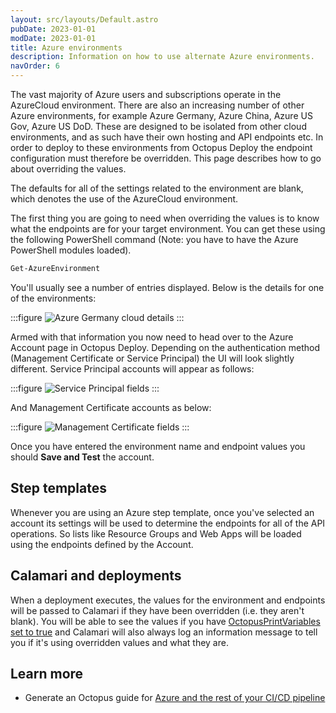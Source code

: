 ```yaml
---
layout: src/layouts/Default.astro
pubDate: 2023-01-01
modDate: 2023-01-01
title: Azure environments
description: Information on how to use alternate Azure environments.
navOrder: 6
---
```


The vast majority of Azure users and subscriptions operate in the AzureCloud environment.  There are also an increasing number of other Azure environments, for example Azure Germany, Azure China, Azure US Gov, Azure US DoD.  These are designed to be isolated from other cloud environments, and as such have their own hosting and API endpoints etc.  In order to deploy to these environments from Octopus Deploy the endpoint configuration must therefore be overridden.  This page describes how to go about overriding the values.

The defaults for all of the settings related to the environment are blank, which denotes the use of the AzureCloud environment.

The first thing you are going to need when overriding the values is to know what the endpoints are for your target environment.  You can get these using the following PowerShell command (Note: you have to have the Azure PowerShell modules loaded).

```powershell
Get-AzureEnvironment
```

You'll usually see a number of entries displayed.  Below is the details for one of the environments:

:::figure
![Azure Germany cloud details](/docs/deployments/azure/images/de.png)
:::

Armed with that information you now need to head over to the Azure Account page in Octopus Deploy.  Depending on the authentication method (Management Certificate or Service Principal) the UI will look slightly different.  Service Principal accounts will appear as follows:

:::figure
![Service Principal fields](/docs/deployments/azure/images/sp.png)
:::

And Management Certificate accounts as below:

:::figure
![Management Certificate fields](/docs/deployments/azure/images/mc.png)
:::

Once you have entered the environment name and endpoint values you should **Save and Test** the account.

## Step templates
Whenever you are using an Azure step template, once you've selected an account its settings will be used to determine the endpoints for all of the API operations.  So lists like Resource Groups and Web Apps will be loaded using the endpoints defined by the Account.

## Calamari and deployments
When a deployment executes, the values for the environment and endpoints will be passed to Calamari if they have been overridden (i.e. they aren't blank).  You will be able to see the values if you have [OctopusPrintVariables set to true](/docs/support/debug-problems-with-octopus-variables/#DebugproblemswithOctopusvariables-Writethevariablestothedeploymentlog) and Calamari will also always log an information message to tell you if it's using overridden values and what they are.

## Learn more

- Generate an Octopus guide for [Azure and the rest of your CI/CD pipeline](https://yamldoc.liuyan.wang/docs/guides?destination=Azure%20websites)
